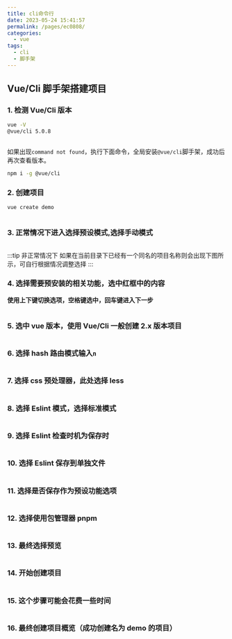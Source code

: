 ```yaml
---
title: cli命令行
date: 2023-05-24 15:41:57
permalink: /pages/ec0808/
categories:
  - vue
tags:
  - cli
  - 脚手架
---
```


## Vue/Cli 脚手架搭建项目

### 1. 检测 Vue/Cli 版本

```bash
vue -V
@vue/cli 5.0.8
```

<img v-lazy="'https://dyzhwork.github.io/images/Vuecli/vuecli2.png'"   />

如果出现`command not found`，执行下面命令，全局安装`@vue/cli`脚手架，成功后再次查看版本。

```bash
npm i -g @vue/cli
```

### 2. 创建项目

```bash
vue create demo
```

<img v-lazy="'https://dyzhwork.github.io/images/Vuecli/vuecli30.png'"    />

### 3. 正常情况下进入选择预设模式,选择手动模式

<img v-lazy="'https://dyzhwork.github.io/images/Vuecli/vuecli3.png'"   />

:::tip 非正常情况下
如果在当前目录下已经有一个同名的项目名称则会出现下图所示，可自行根据情况调整选择
:::
<img v-lazy="'https://dyzhwork.github.io/images/Vuecli/vuecli31.png'"    />

### 4. 选择需要预安装的相关功能，选中红框中的内容

**使用上下键切换选项，空格键选中，回车键进入下一步**

<img v-lazy="'https://dyzhwork.github.io/images/Vuecli/vuecli4.png'"   />

### 5. 选中 vue 版本，使用 Vue/Cli 一般创建 2.x 版本项目

<img v-lazy="'https://dyzhwork.github.io/images/Vuecli/vuecli5.png'"   />

### 6. 选择 hash 路由模式输入`n`

<img v-lazy="'https://dyzhwork.github.io/images/Vuecli/vuecli6.png'"   />

### 7. 选择 css 预处理器，此处选择 less

<img v-lazy="'https://dyzhwork.github.io/images/Vuecli/vuecli7.png'"   />

### 8. 选择 Eslint 模式，选择标准模式

<img v-lazy="'https://dyzhwork.github.io/images/Vuecli/vuecli8.png'"   />

### 9. 选择 Eslint 检查时机为保存时

<img v-lazy="'https://dyzhwork.github.io/images/Vuecli/vuecli9.png'"   />

### 10. 选择 Eslint 保存到单独文件

<img v-lazy="'https://dyzhwork.github.io/images/Vuecli/vuecli10.png'"    />

### 11. 选择是否保存作为预设功能选项

<img v-lazy="'https://dyzhwork.github.io/images/Vuecli/vuecli11.png'"    />

### 12. 选择使用包管理器 pnpm

<img v-lazy="'https://dyzhwork.github.io/images/Vuecli/vuecli13.png'"    />

### 13. 最终选择预览

<img v-lazy="'https://dyzhwork.github.io/images/Vuecli/vuecli12.png'"    />

### 14. 开始创建项目

<img v-lazy="'https://dyzhwork.github.io/images/Vuecli/vuecli14.png'"    />

### 15. 这个步骤可能会花费一些时间

<img v-lazy="'https://dyzhwork.github.io/images/Vuecli/vuecli15.png'"    />

### 16. 最终创建项目概览（成功创建名为 demo 的项目）

<img v-lazy="'https://dyzhwork.github.io/images/Vuecli/vuecli16.png'"    />
